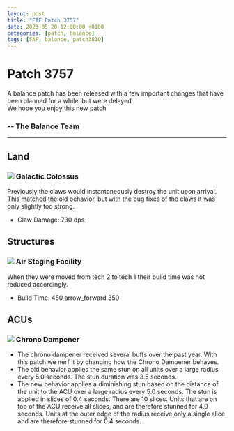 ```yaml
---
layout: post
title: "FAF Patch 3757"
date: 2023-05-20 12:00:00 +0100
categories: [patch, balance]
tags: [FAF, balance, patch3810]
---
```


# Patch 3757

A balance patch has been released with a few important changes that have been planned for a while, but were delayed.  
We hope you enjoy this new patch

### \-- The Balance Team

---

## Land

### ![](/assets/images/units/aeon/land/T4GC.png) Galactic Colossus

Previously the claws would instantaneously destroy the unit upon arrival. This matched the old behavior, but with the bug fixes of the claws it was only slightly too strong.

- Claw Damage: 730 dps

## Structures

### ![](/assets/images/units/cybran/structure/T1AirStaging.png) Air Staging Facility

When they were moved from tech 2 to tech 1 their build time was not reduced accordingly.

- Build Time: 450 <span class="material-symbols-outlined">
  arrow_forward
  </span> 350

## ACUs

### ![](/assets/images/Enhancements/aeon/chrono.png) Chrono Dampener

- The chrono dampener received several buffs over the past year. With this patch we nerf it by changing how the Chrono Dampener behaves.
- The old behavior applies the same stun on all units over a large radius every 5.0 seconds. The stun duration was 3.5 seconds.
- The new behavior applies a diminishing stun based on the distance of the unit to the ACU over a large radius every 5.0 seconds. The stun is applied in slices of 0.4 seconds. There are 10 slices. Units that are on top of the ACU receive all slices, and are therefore stunned for 4.0 seconds. Units at the outer edge of the radius receive only a single slice and are therefore stunned for 0.4 seconds.
